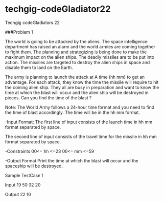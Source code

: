 # techgig-codeGladiator22
Techgig codeGladiators 22

###Problem 1

The world is going to be attacked by the aliens. The space intelligence department has raised an alarm and the world armies are coming together to fight them. The planning and strategizing is being done to make the maximum impact on the alien ships. The deadly missiles are to be put into action. The missiles are targeted to destroy the alien ships in space and disable them to land on the Earth.


The army is planning to launch the attack at A time (hh mm) to get an advantage. For each attack, they know the time the missile will require to hit the coming alien ship. They all are busy in preparation and want to know the time at which the blast will occur and the alien ship will be destroyed in pieces. Can you find the time of the blast ?


Note: The World Army follows a 24-hour time format and you need to find the time of blast accordingly. The time will be in the hh mm format.

-Input Format:
The first line of input consists of the launch time in hh mm format separated by space.

The second line of input consists of the travel time for the missile in hh mm format separated by space.


-Constraints
00<= hh <=23
00<= mm <=59



-Output Format
Print the time at which the blast will occur and the spaceship will be destroyed.


Sample TestCase 1

Input
19 50
02 20

Output 
22 10

